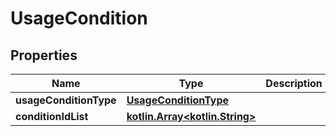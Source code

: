 # UsageCondition

## Properties
Name | Type | Description | Notes
------------ | ------------- | ------------- | -------------
**usageConditionType** | [**UsageConditionType**](UsageConditionType.md) |  |  [optional]
**conditionIdList** | [**kotlin.Array&lt;kotlin.String&gt;**](.md) |  |  [optional]

